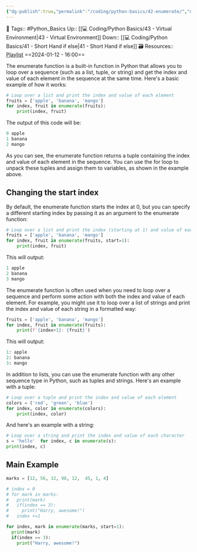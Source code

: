 ```yaml
---
{"dg-publish":true,"permalink":"/coding/python-basics/42-enumerate/","dgPassFrontmatter":true,"noteIcon":"3","created":"2024-01-12T16:00:15.896+05:30","updated":"2024-01-13T11:39:43.405+05:30"}
---
```


🧶 Tags:: #Python_Basics 
Up:: [[💻 Coding/Python Basics/43 - Virtual Environment\|43 - Virtual Environment]]
Down:: [[💻 Coding/Python Basics/41 - Short Hand if else\|41 - Short Hand if else]]
🗃 Resources:: [Playlist](https://www.youtube.com/playlist?list=PLu0W_9lII9agwh1XjRt242xIpHhPT2llg)
==2024-01-12 - 16:00==

The enumerate function is a built-in function in Python that allows you to loop over a sequence (such as a list, tuple, or string) and get the index and value of each element in the sequence at the same time. Here's a basic example of how it works:
```python
# Loop over a list and print the index and value of each element
fruits = ['apple', 'banana', 'mango']
for index, fruit in enumerate(fruits):
	print(index, fruit)
```

The output of this code will be:
```python
0 apple
1 banana
2 mango
```

As you can see, the enumerate function returns a tuple containing the index and value of each element in the sequence. You can use the for loop to unpack these tuples and assign them to variables, as shown in the example above.

## Changing the start index
By default, the enumerate function starts the index at 0, but you can specify a different starting index by passing it as an argument to the enumerate function:
```python
# Loop over a list and print the index (starting at 1) and value of each element
fruits = ['apple', 'banana', 'mango']
for index, fruit in enumerate(fruits, start=1):
	print(index, fruit)
```

This will output:
```python
1 apple
2 banana
3 mango
```

The enumerate function is often used when you need to loop over a sequence and perform some action with both the index and value of each element. For example, you might use it to loop over a list of strings and print the index and value of each string in a formatted way:
```python
fruits = ['apple', 'banana', 'mango']
for index, fruit in enumerate(fruits):
	print(f'{index+1}: {fruit}')
```

This will output:
```python
1: apple
2: banana
3: mango
```

In addition to lists, you can use the enumerate function with any other sequence type in Python, such as tuples and strings. Here's an example with a tuple:
```python
# Loop over a tuple and print the index and value of each element
colors = ('red', 'green', 'blue')
for index, color in enumerate(colors):
	print(index, color)
```

And here's an example with a string:
```python
# Loop over a string and print the index and value of each character
s = 'hello'  for index, c in enumerate(s):
print(index, c)
```

## Main Example
```python
marks = [12, 56, 32, 98, 12,  45, 1, 4]

# index = 0
# for mark in marks:
#   print(mark)
#   if(index == 3):
#     print("Harry, awesome!")
#   index +=1

for index, mark in enumerate(marks, start=1):
  print(mark)
  if(index == 3):
    print("Harry, awesome!")
```